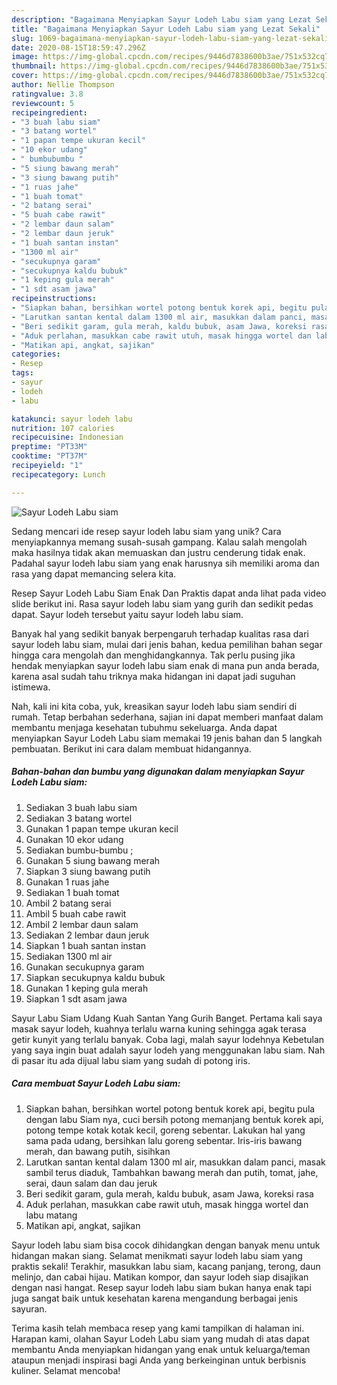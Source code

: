 ```yaml
---
description: "Bagaimana Menyiapkan Sayur Lodeh Labu siam yang Lezat Sekali"
title: "Bagaimana Menyiapkan Sayur Lodeh Labu siam yang Lezat Sekali"
slug: 1069-bagaimana-menyiapkan-sayur-lodeh-labu-siam-yang-lezat-sekali
date: 2020-08-15T18:59:47.296Z
image: https://img-global.cpcdn.com/recipes/9446d7838600b3ae/751x532cq70/sayur-lodeh-labu-siam-foto-resep-utama.jpg
thumbnail: https://img-global.cpcdn.com/recipes/9446d7838600b3ae/751x532cq70/sayur-lodeh-labu-siam-foto-resep-utama.jpg
cover: https://img-global.cpcdn.com/recipes/9446d7838600b3ae/751x532cq70/sayur-lodeh-labu-siam-foto-resep-utama.jpg
author: Nellie Thompson
ratingvalue: 3.8
reviewcount: 5
recipeingredient:
- "3 buah labu siam"
- "3 batang wortel"
- "1 papan tempe ukuran kecil"
- "10 ekor udang"
- " bumbubumbu "
- "5 siung bawang merah"
- "3 siung bawang putih"
- "1 ruas jahe"
- "1 buah tomat"
- "2 batang serai"
- "5 buah cabe rawit"
- "2 lembar daun salam"
- "2 lembar daun jeruk"
- "1 buah santan instan"
- "1300 ml air"
- "secukupnya garam"
- "secukupnya kaldu bubuk"
- "1 keping gula merah"
- "1 sdt asam jawa"
recipeinstructions:
- "Siapkan bahan, bersihkan wortel potong bentuk korek api, begitu pula dengan labu Siam nya, cuci bersih potong memanjang bentuk korek api, potong tempe kotak kotak kecil, goreng sebentar. Lakukan hal yang sama pada udang, bersihkan lalu goreng sebentar. Iris-iris bawang merah, dan bawang putih, sisihkan"
- "Larutkan santan kental dalam 1300 ml air, masukkan dalam panci, masak sambil terus diaduk, Tambahkan bawang merah dan putih, tomat, jahe, serai, daun salam dan dau jeruk"
- "Beri sedikit garam, gula merah, kaldu bubuk, asam Jawa, koreksi rasa"
- "Aduk perlahan, masukkan cabe rawit utuh, masak hingga wortel dan labu matang"
- "Matikan api, angkat, sajikan"
categories:
- Resep
tags:
- sayur
- lodeh
- labu

katakunci: sayur lodeh labu 
nutrition: 107 calories
recipecuisine: Indonesian
preptime: "PT33M"
cooktime: "PT37M"
recipeyield: "1"
recipecategory: Lunch

---
```



![Sayur Lodeh Labu siam](https://img-global.cpcdn.com/recipes/9446d7838600b3ae/751x532cq70/sayur-lodeh-labu-siam-foto-resep-utama.jpg)

Sedang mencari ide resep sayur lodeh labu siam yang unik? Cara menyiapkannya memang susah-susah gampang. Kalau salah mengolah maka hasilnya tidak akan memuaskan dan justru cenderung tidak enak. Padahal sayur lodeh labu siam yang enak harusnya sih memiliki aroma dan rasa yang dapat memancing selera kita.

Resep Sayur Lodeh Labu Siam Enak Dan Praktis dapat anda lihat pada video slide berikut ini. Rasa sayur lodeh labu siam yang gurih dan sedikit pedas dapat. Sayur lodeh tersebut yaitu sayur lodeh labu siam.

Banyak hal yang sedikit banyak berpengaruh terhadap kualitas rasa dari sayur lodeh labu siam, mulai dari jenis bahan, kedua pemilihan bahan segar hingga cara mengolah dan menghidangkannya. Tak perlu pusing jika hendak menyiapkan sayur lodeh labu siam enak di mana pun anda berada, karena asal sudah tahu triknya maka hidangan ini dapat jadi suguhan istimewa.


Nah, kali ini kita coba, yuk, kreasikan sayur lodeh labu siam sendiri di rumah. Tetap berbahan sederhana, sajian ini dapat memberi manfaat dalam membantu menjaga kesehatan tubuhmu sekeluarga. Anda dapat menyiapkan Sayur Lodeh Labu siam memakai 19 jenis bahan dan 5 langkah pembuatan. Berikut ini cara dalam membuat hidangannya.

<!--inarticleads1-->

##### Bahan-bahan dan bumbu yang digunakan dalam menyiapkan Sayur Lodeh Labu siam:

1. Sediakan 3 buah labu siam
1. Sediakan 3 batang wortel
1. Gunakan 1 papan tempe ukuran kecil
1. Gunakan 10 ekor udang
1. Sediakan  bumbu-bumbu ;
1. Gunakan 5 siung bawang merah
1. Siapkan 3 siung bawang putih
1. Gunakan 1 ruas jahe
1. Sediakan 1 buah tomat
1. Ambil 2 batang serai
1. Ambil 5 buah cabe rawit
1. Ambil 2 lembar daun salam
1. Sediakan 2 lembar daun jeruk
1. Siapkan 1 buah santan instan
1. Sediakan 1300 ml air
1. Gunakan secukupnya garam
1. Siapkan secukupnya kaldu bubuk
1. Gunakan 1 keping gula merah
1. Siapkan 1 sdt asam jawa


Sayur Labu Siam Udang Kuah Santan Yang Gurih Banget. Pertama kali saya masak sayur lodeh, kuahnya terlalu warna kuning sehingga agak terasa getir kunyit yang terlalu banyak. Coba lagi, malah sayur lodehnya Kebetulan yang saya ingin buat adalah sayur lodeh yang menggunakan labu siam. Nah di pasar itu ada dijual labu siam yang sudah di potong iris. 

<!--inarticleads2-->

##### Cara membuat Sayur Lodeh Labu siam:

1. Siapkan bahan, bersihkan wortel potong bentuk korek api, begitu pula dengan labu Siam nya, cuci bersih potong memanjang bentuk korek api, potong tempe kotak kotak kecil, goreng sebentar. Lakukan hal yang sama pada udang, bersihkan lalu goreng sebentar. Iris-iris bawang merah, dan bawang putih, sisihkan
1. Larutkan santan kental dalam 1300 ml air, masukkan dalam panci, masak sambil terus diaduk, Tambahkan bawang merah dan putih, tomat, jahe, serai, daun salam dan dau jeruk
1. Beri sedikit garam, gula merah, kaldu bubuk, asam Jawa, koreksi rasa
1. Aduk perlahan, masukkan cabe rawit utuh, masak hingga wortel dan labu matang
1. Matikan api, angkat, sajikan


Sayur lodeh labu siam bisa cocok dihidangkan dengan banyak menu untuk hidangan makan siang. Selamat menikmati sayur lodeh labu siam yang praktis sekali! Terakhir, masukkan labu siam, kacang panjang, terong, daun melinjo, dan cabai hijau. Matikan kompor, dan sayur lodeh siap disajikan dengan nasi hangat. Resep sayur lodeh labu siam bukan hanya enak tapi juga sangat baik untuk kesehatan karena mengandung berbagai jenis sayuran. 

Terima kasih telah membaca resep yang kami tampilkan di halaman ini. Harapan kami, olahan Sayur Lodeh Labu siam yang mudah di atas dapat membantu Anda menyiapkan hidangan yang enak untuk keluarga/teman ataupun menjadi inspirasi bagi Anda yang berkeinginan untuk berbisnis kuliner. Selamat mencoba!
